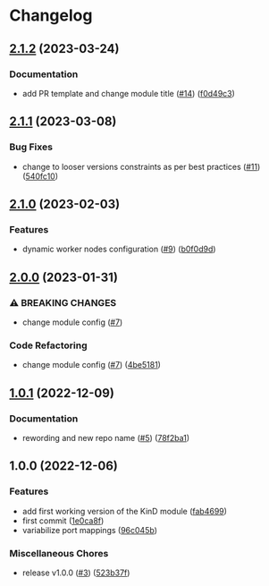 # Changelog

## [2.1.2](https://github.com/camptocamp/devops-stack-module-cluster-kind/compare/v2.1.1...v2.1.2) (2023-03-24)


### Documentation

* add PR template and change module title ([#14](https://github.com/camptocamp/devops-stack-module-cluster-kind/issues/14)) ([f0d49c3](https://github.com/camptocamp/devops-stack-module-cluster-kind/commit/f0d49c3e68b86b0838118e756f33b0619cf3d7e0))

## [2.1.1](https://github.com/camptocamp/devops-stack-module-cluster-kind/compare/v2.1.0...v2.1.1) (2023-03-08)


### Bug Fixes

* change to looser versions constraints as per best practices ([#11](https://github.com/camptocamp/devops-stack-module-cluster-kind/issues/11)) ([540fc10](https://github.com/camptocamp/devops-stack-module-cluster-kind/commit/540fc10ea45b6eacab5bea42b165b6ec3f16ce11))

## [2.1.0](https://github.com/camptocamp/devops-stack-module-cluster-kind/compare/v2.0.0...v2.1.0) (2023-02-03)


### Features

* dynamic worker nodes configuration ([#9](https://github.com/camptocamp/devops-stack-module-cluster-kind/issues/9)) ([b0f0d9d](https://github.com/camptocamp/devops-stack-module-cluster-kind/commit/b0f0d9d3f398b35559e2a7c089c7b9f9afc94fe8))

## [2.0.0](https://github.com/camptocamp/devops-stack-module-cluster-kind/compare/v1.0.1...v2.0.0) (2023-01-31)


### ⚠ BREAKING CHANGES

* change module config ([#7](https://github.com/camptocamp/devops-stack-module-cluster-kind/issues/7))

### Code Refactoring

* change module config ([#7](https://github.com/camptocamp/devops-stack-module-cluster-kind/issues/7)) ([4be5181](https://github.com/camptocamp/devops-stack-module-cluster-kind/commit/4be518131befab8c128a6d8f5f16c91160aa5f0b))

## [1.0.1](https://github.com/camptocamp/devops-stack-module-cluster-kind/compare/v1.0.0...v1.0.1) (2022-12-09)


### Documentation

* rewording and new repo name ([#5](https://github.com/camptocamp/devops-stack-module-cluster-kind/issues/5)) ([78f2ba1](https://github.com/camptocamp/devops-stack-module-cluster-kind/commit/78f2ba1f5b01bd2527cfb6bc4f8b590df6fc36f4))

## 1.0.0 (2022-12-06)


### Features

* add first working version of the KinD module ([fab4699](https://github.com/camptocamp/devops-stack-module-kind/commit/fab46994004e0f14c72b9748f82084e585ddc3cd))
* first commit ([1e0ca8f](https://github.com/camptocamp/devops-stack-module-kind/commit/1e0ca8f647df1264fbeb5b7f98645260e266f635))
* variabilize port mappings ([96c045b](https://github.com/camptocamp/devops-stack-module-kind/commit/96c045b933d09d7157219dd53ebbba2dbd22b6eb))


### Miscellaneous Chores

* release v1.0.0 ([#3](https://github.com/camptocamp/devops-stack-module-kind/issues/3)) ([523b37f](https://github.com/camptocamp/devops-stack-module-kind/commit/523b37f950c2d41e5f97b92e2cd446c20a2ab5e3))
